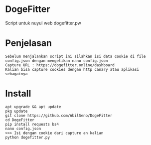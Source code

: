 # DogeFitter
Script untuk nuyul web dogefitter.pw
# Penjelasan
```
Sebelum menjalankan script ini silahkan isi data cookie di file config.json dengan mengetikan nano config.json
Capture URL : https://dogefitter.online/dashboard
Kalian bisa capture cookies dengan http canary atau aplikasi sebagainya
```
# Install 
```
apt upgrade && apt update
pkg update 
git clone https://github.com/AbilSeno/DogeFitter
cd DogeFitter
pip install requests bs4
nano config.json
>>> Isi dengan cookie dari capture an kalian
python dogefitter.py
```
